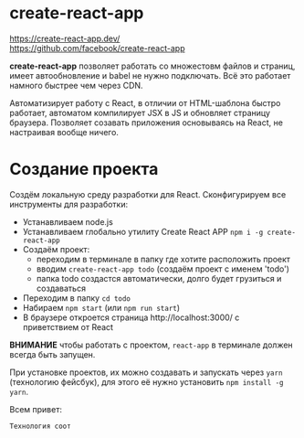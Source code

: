 # create-react-app
https://create-react-app.dev/<br />
https://github.com/facebook/create-react-app

**create-react-app** позволяет работать со множестовм файлов и страниц, имеет автообновление и babel не нужно подключать. Всё это работает намного быстрее чем через CDN.

Автоматизирует работу с React, в отличии от HTML-шаблона быстро работает, автоматом компилирует JSX в JS и обновляет страницу браузера. Позволяет созавать приложения основываясь на React, не настраивая вообще ничего.

# Создание проекта
Создём локальную среду разработки для React. Сконфигурируем все инструменты для разработки:

* Устанавливаем node.js
* Устанавливаем глобально утилиту Create React APP `npm i -g create-react-app`
* Создаём проект:
    * переходим в терминале в папку где хотите расположить проект
    * вводим `create-react-app todo` (создаём проект с именем 'todo')
    * папка todo создастся автоматически, долго будет грузиться и создаваться
* Переходим в папку `cd todo`
* Набираем `npm start` (или `npm run start`)
* В браузере откроется страница http://localhost:3000/ с приветствием от React

**ВНИМАНИЕ** чтобы работать с проектом, `react-app` в терминале должен всегда быть запущен.

При установке проектов, их можно создавать и запускать через `yarn` (технологию фейсбук), для этого её нужно установить `npm install -g yarn`.

Всем привет:

    Технология соот

